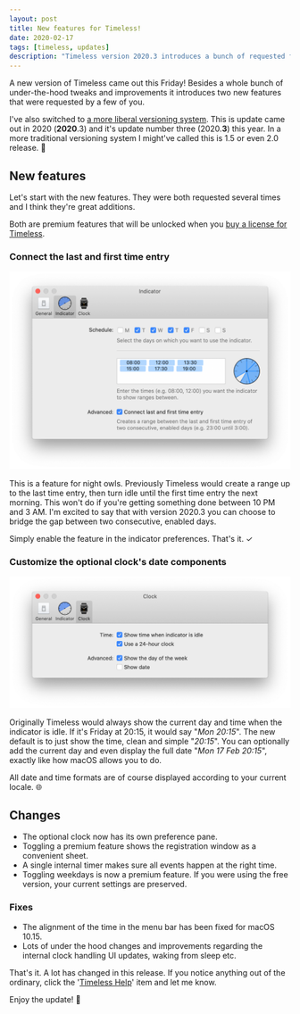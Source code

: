 ```yaml
---
layout: post
title: New features for Timeless!
date: 2020-02-17
tags: [timeless, updates]
description: "Timeless version 2020.3 introduces a bunch of requested features!"
---
```


A new version of Timeless came out this Friday! Besides a whole bunch of under-the-hood tweaks and improvements it introduces two new features that were requested by a few of you.

I've also switched to [a more liberal versioning system](https://blog.curtisherbert.com/slopes-diaries-21-versionless/). This is update came out in 2020 (**2020**.3) and it's update number three (2020.**3**) this year. In a more traditional versioning system I might've called this is 1.5 or even 2.0 release. 🚀

## New features

Let's start with the new features. They were both requested several times and I think they're great additions.

Both are premium features that will be unlocked when you [buy a license for Timeless](/timeless/buy).

### Connect the last and first time entry

![A screenshot of the indicator preferences screen of Timeless](/assets/img/app/timeless-preferences-indicator.png)

This is a feature for night owls. Previously Timeless would create a range up to the last time entry, then turn idle until the first time entry the next morning. This won't do if you're getting something done between 10 PM and 3 AM. I'm excited to say that with version 2020.3 you can choose to bridge the gap between two consecutive, enabled days.

Simply enable the feature in the indicator preferences. That's it. ✓

### Customize the optional clock's date components

![A screenshot of the indicator preferences screen of Timeless](/assets/img/app/timeless-preferences-clock.png)

Originally Timeless would always show the current day and time when the indicator is idle. If it's Friday at 20:15, it would say "_Mon 20:15_". The new default is to just show the time, clean and simple "_20:15_". You can optionally add the current day and even display the full date "_Mon 17 Feb 20:15_", exactly like how macOS allows you to do.

All date and time formats are of course displayed according to your current locale. 🌐

## Changes

* The optional clock now has its own preference pane.
* Toggling a premium feature shows the registration window as a convenient sheet.
* A single internal timer makes sure all events happen at the right time.
* Toggling weekdays is now a premium feature. If you were using the free version, your current settings are preserved.

### Fixes

* The alignment of the time in the menu bar has been fixed for macOS 10.15.
* Lots of under the hood changes and improvements regarding the internal clock handling UI updates, waking from sleep etc.

That's it. A lot has changed in this release. If you notice anything out of the ordinary, click the '[Timeless Help](https://apps.dangr.co/com.dangercove.Timeless.Mac/support)' item and let me know.

Enjoy the update! 🙂
